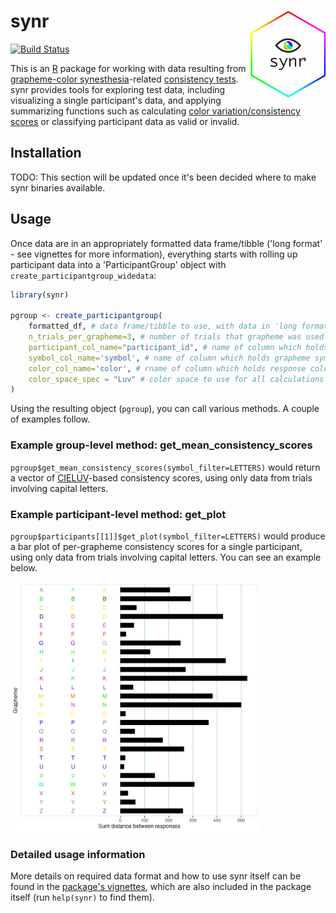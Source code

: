 # synr <img src="man/figures/synr_logo.png" align="right" width="120" />
[![Build Status](https://app.travis-ci.com/datalowe/synr.svg?branch=master)](https://app.travis-ci.com/datalowe/synr)

This is an [R](https://www.r-project.org/) package for working with data resulting from [grapheme-color synesthesia](https://en.wikipedia.org/wiki/Grapheme%E2%80%93color_synesthesia)-related [consistency tests](https://www.ncbi.nlm.nih.gov/pmc/articles/PMC4118597/#S4title). synr provides tools for exploring test data, including visualizing a single participant's data, and applying summarizing functions such as calculating [color variation/consistency scores](https://www.ncbi.nlm.nih.gov/pmc/articles/PMC4118597/#S4title) or classifying participant data as valid or invalid.

## Installation
TODO: This section will be updated once it's been decided where to make synr binaries available. 

## Usage
Once data are in an appropriately formatted data frame/tibble ('long format' - see vignettes for more information), everything starts with rolling up participant data into a 'ParticipantGroup' object with `create_participantgroup_widedata`:

```r
library(synr)

pgroup <- create_participantgroup(
    formatted_df, # data frame/tibble to use, with data in 'long format'
    n_trials_per_grapheme=3, # number of trials that grapheme was used for
    participant_col_name="participant_id", # name of column which holds participant ID's
    symbol_col_name='symbol', # name of column which holds grapheme symbol strings
    color_col_name='color', # rname of column which holds response color HEX codes
    color_space_spec = "Luv" # color space to use for all calculations with participant group
)
```
Using the resulting object (`pgroup`), you can call various methods. A couple of examples follow. 

### Example group-level method: get_mean_consistency_scores
`pgroup$get_mean_consistency_scores(symbol_filter=LETTERS)` would return a vector of [CIELUV](https://en.wikipedia.org/wiki/CIELUV)-based consistency scores, using only data from trials involving capital letters.

### Example participant-level method: get_plot
`pgroup$participants[[1]]$get_plot(symbol_filter=LETTERS)` would produce a bar plot of per-grapheme consistency scores for a single participant, using only data from trials involving capital letters. You can see an example below.

<img src="man/figures/example_consistency_plot.png" width="400" alt="Example bar plot of grapheme-level consistency scores">

### Detailed usage information
More details on required data format and how to use synr itself can be found in the [package's vignettes](https://datalowe.github.io/synr/articles), which are also included in the package itself (run `help(synr)` to find them).
